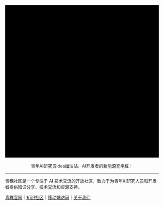 <img src="./staic/Logo-3.gif" style="object-fit: cover; height: 500px; width: 1200px">

<p align="center">青年AI研究员idea加油站，AI开发者的新能源充电桩！</p>

----

青稞社区是一个专注于 AI 技术交流的开放社区，致力于为青年AI研究人员和开发者提供知识分享、技术交流和资源支持。


[青稞官网](https://qingkeai.online)｜[知识社区](http://qingkeai.online/categories/talk)｜[移动端访问](https://appodzjvyp51702.h5.xiaoeknow.com)｜[关于我们](https://qingkelab.feishu.cn/wiki/SyGlwuAjriVCOokxcXRckwC7nYU)

